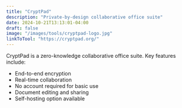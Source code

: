 ```yaml
---
title: "CryptPad"
description: "Private-by-design collaborative office suite"
date: 2024-10-21T13:13:01-04:00
draft: false
image: "/images/tools/cryptpad-logo.jpg"
linkToTool: "https://cryptpad.org/"
---
```


CryptPad is a zero-knowledge collaborative office suite. Key features include:
- End-to-end encryption
- Real-time collaboration
- No account required for basic use
- Document editing and sharing
- Self-hosting option available
